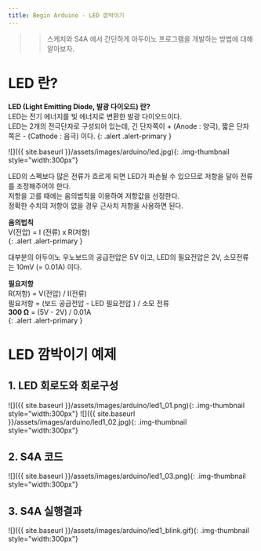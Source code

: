 ```yaml
---
title: Begin Arduino - LED 깜박이기
---
```


>> 스케치와 S4A 에서 간단하게 아두이노 프로그램을 개발하는 방법에 대해 알아보자.

# LED 란?
**LED (Light Emitting Diode, 발광 다이오드) 란?**    
LED는 전기 에너지를 빛 에너지로 변환한 발광 다이오드이다.     
LED는 2개의 전극단자로 구성되어 있는데, 긴 단자쪽이 + (Anode : 양극), 짧은 단자쪽은 - (Cathode : 음극) 이다.
{: .alert .alert-primary }

![]({{ site.baseurl }}/assets/images/arduino/led.jpg){: .img-thumbnail style="width:300px"}


LED의 스펙보다 많은 전류가 흐르게 되면 LED가 파손될 수 있으므로 저항을 달아 전류를 조정해주어야 한다.    
저항을 고를 때에는 옴의법칙을 이용하여 저항값을 선정한다.    
정확한 수치의 저항이 없을 경우 근사치 저항을 사용하면 된다.    

**옴의법칙**    
V(전압) = I (전류) x R(저항)    
{: .alert .alert-primary }

대부분의 아두이노 우노보드의 공급전압은 5V 이고, LED의 필요전압은 2V, 소모전류는 10mV (= 0.01A) 이다.     

**필요저항**    
R(저항) = V(전압) / I(전류)    
필요저항 = (보드 공급전압 - LED 필요전압 ) / 소모 전류    
**300 Ω** = (5V - 2V) / 0.01A     
{: .alert .alert-primary }




# LED 깜박이기 예제    

## 1. LED 회로도와 회로구성
![]({{ site.baseurl }}/assets/images/arduino/led1_01.png){: .img-thumbnail style="width:300px"}
![]({{ site.baseurl }}/assets/images/arduino/led1_02.jpg){: .img-thumbnail style="width:300px"}


## 2. S4A 코드

![]({{ site.baseurl }}/assets/images/arduino/led1_03.png){: .img-thumbnail style="width:300px"}

## 3. S4A 실행결과

![]({{ site.baseurl }}/assets/images/arduino/led1_blink.gif){: .img-thumbnail style="width:300px"}   


